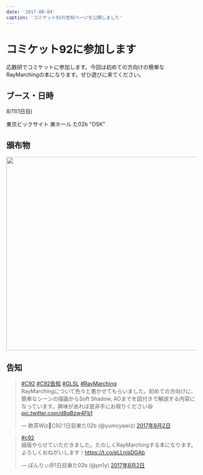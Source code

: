 ```yaml
---
date: '2017-08-04'
caption: 'コミケット92の告知ページを公開しました'
---
```


# コミケット92に参加します

応数研でコミケットに参加します。今回は初めての方向けの簡単なRayMarchingの本になります。ぜひ遊びに来てください。

## ブース・日時

8/11(1日目)

東京ビックサイト 東ホール た02b "OSK"

## 頒布物

<img src="https://cldup.com/mhRMb0Li3N.png" width="512px"></img>

## 告知

<blockquote class="twitter-tweet" data-lang="ja"><p lang="ja" dir="ltr"><a href="https://twitter.com/hashtag/C92?src=hash">#C92</a> <a href="https://twitter.com/hashtag/C92%E5%91%8A%E7%9F%A5?src=hash">#C92告知</a> <a href="https://twitter.com/hashtag/GLSL?src=hash">#GLSL</a> <a href="https://twitter.com/hashtag/RayMarching?src=hash">#RayMarching</a><br>RayMarchingについて色々と書かせてもらいました。初めての方向けに、簡単なシーンの描画からSoft Shadow, AOまでを図付きで解説する内容になっています。興味があれば是非手にお取りください😆 <a href="https://t.co/d8qBzw4Fb1">pic.twitter.com/d8qBzw4Fb1</a></p>&mdash; 飲茶Wiz🍵C92:1日目東た02b (@yumcyawiz) <a href="https://twitter.com/yumcyawiz/status/892681816619995136">2017年8月2日</a></blockquote>

<blockquote class="twitter-tweet" data-lang="ja"><p lang="ja" dir="ltr"><a href="https://twitter.com/hashtag/c92?src=hash">#c92</a><br>組版やらせていただきました。たのしくRayMarchingする本になります。よろしくおねがいします！<a href="https://t.co/eLLnisDGAb">https://t.co/eLLnisDGAb</a></p>&mdash; ぽんりぃ@1日目東た02b (@pn1y) <a href="https://twitter.com/pn1y/status/892688659782094848">2017年8月2日</a></blockquote>
